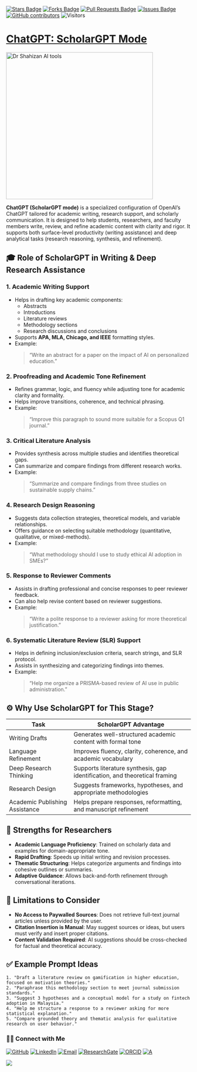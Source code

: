 <a href="https://github.com/drshahizan/short-course/stargazers"><img src="https://img.shields.io/github/stars/drshahizan/short-course" alt="Stars Badge"/></a>
<a href="https://github.com/drshahizan/short-course/network/members"><img src="https://img.shields.io/github/forks/drshahizan/short-course" alt="Forks Badge"/></a>
<a href="https://github.com/drshahizan/short-course/pulls"><img src="https://img.shields.io/github/issues-pr/drshahizan/short-course" alt="Pull Requests Badge"/></a>
<a href="https://github.com/drshahizan/short-course"><img src="https://img.shields.io/github/issues/drshahizan/short-course" alt="Issues Badge"/></a>
<a href="https://github.com/drshahizan/short-course/graphs/contributors"><img alt="GitHub contributors" src="https://img.shields.io/github/contributors/drshahizan/short-course?color=2b9348"></a>
![Visitors](https://api.visitorbadge.io/api/visitors?path=https%3A%2F%2Fgithub.com%2Fdrshahizan%2Fshort-course&labelColor=%23d9e3f0&countColor=%23697689&style=flat)

# [ChatGPT: ScholarGPT Mode](https://chatgpt.com/gpts)

 <img src="https://gpt.kiwi/wp-content/uploads/2014/09/Scholar-GPT.png" alt="Dr Shahizan AI tools"  height="400">

**ChatGPT (ScholarGPT mode)** is a specialized configuration of OpenAI’s ChatGPT tailored for academic writing, research support, and scholarly communication. It is designed to help students, researchers, and faculty members write, review, and refine academic content with clarity and rigor. It supports both surface-level productivity (writing assistance) and deep analytical tasks (research reasoning, synthesis, and refinement).

## 🎓 Role of ScholarGPT in Writing & Deep Research Assistance

### 1. **Academic Writing Support**
- Helps in drafting key academic components:
  - Abstracts
  - Introductions
  - Literature reviews
  - Methodology sections
  - Research discussions and conclusions
- Supports **APA, MLA, Chicago, and IEEE** formatting styles.
- Example:
  > “Write an abstract for a paper on the impact of AI on personalized education.”

### 2. **Proofreading and Academic Tone Refinement**
- Refines grammar, logic, and fluency while adjusting tone for academic clarity and formality.
- Helps improve transitions, coherence, and technical phrasing.
- Example:
  > “Improve this paragraph to sound more suitable for a Scopus Q1 journal.”

### 3. **Critical Literature Analysis**
- Provides synthesis across multiple studies and identifies theoretical gaps.
- Can summarize and compare findings from different research works.
- Example:
  > “Summarize and compare findings from three studies on sustainable supply chains.”

### 4. **Research Design Reasoning**
- Suggests data collection strategies, theoretical models, and variable relationships.
- Offers guidance on selecting suitable methodology (quantitative, qualitative, or mixed-methods).
- Example:
  > “What methodology should I use to study ethical AI adoption in SMEs?”

### 5. **Response to Reviewer Comments**
- Assists in drafting professional and concise responses to peer reviewer feedback.
- Can also help revise content based on reviewer suggestions.
- Example:
  > “Write a polite response to a reviewer asking for more theoretical justification.”

### 6. **Systematic Literature Review (SLR) Support**
- Helps in defining inclusion/exclusion criteria, search strings, and SLR protocol.
- Assists in synthesizing and categorizing findings into themes.
- Example:
  > “Help me organize a PRISMA-based review of AI use in public administration.”

## ⚙️ Why Use ScholarGPT for This Stage?

| Task                              | ScholarGPT Advantage                                                     |
|-----------------------------------|--------------------------------------------------------------------------|
| Writing Drafts                    | Generates well-structured academic content with formal tone              |
| Language Refinement               | Improves fluency, clarity, coherence, and academic vocabulary            |
| Deep Research Thinking            | Supports literature synthesis, gap identification, and theoretical framing|
| Research Design                   | Suggests frameworks, hypotheses, and appropriate methodologies           |
| Academic Publishing Assistance    | Helps prepare responses, reformatting, and manuscript refinement         |

## 🚀 Strengths for Researchers

- **Academic Language Proficiency**: Trained on scholarly data and examples for domain-appropriate tone.
- **Rapid Drafting**: Speeds up initial writing and revision processes.
- **Thematic Structuring**: Helps categorize arguments and findings into cohesive outlines or summaries.
- **Adaptive Guidance**: Allows back-and-forth refinement through conversational iterations.

## 📌 Limitations to Consider

- **No Access to Paywalled Sources**: Does not retrieve full-text journal articles unless provided by the user.
- **Citation Insertion is Manual**: May suggest sources or ideas, but users must verify and insert proper citations.
- **Content Validation Required**: AI suggestions should be cross-checked for factual and theoretical accuracy.

## ✅ Example Prompt Ideas

```text
1. "Draft a literature review on gamification in higher education, focused on motivation theories."
2. "Paraphrase this methodology section to meet journal submission standards."
3. "Suggest 3 hypotheses and a conceptual model for a study on fintech adoption in Malaysia."
4. "Help me structure a response to a reviewer asking for more statistical explanation."
5. "Compare grounded theory and thematic analysis for qualitative research on user behavior."
```

### 🙌🏻 Connect with Me
<p align="left">
    <a href="https://github.com/drshahizan" target="_blank"><img alt="GitHub" src="https://img.shields.io/badge/-@drshahizan-181717?style=flat-square&logo=GitHub&logoColor=white"></a>
    <a href="https://www.linkedin.com/in/drshahizan" target="_blank"><img alt="LinkedIn" src="https://img.shields.io/badge/-drshahizan-blue?style=flat-square&logo=Linkedin&logoColor=white&link=https://www.linkedin.com/in/drshahizan/"></a>
    <a href="mailto:shahizan@utm.my" target="_blank"><img alt="Email" src="https://img.shields.io/badge/-shahizan@utm.my-c14438?style=flat-square&logo=Gmail&logoColor=white&link=mailto:shahizan@utm.my.com"></a>
    <a href="https://www.researchgate.net/profile/Mohd-Othman-28" target="_blank"><img alt="ResearchGate" src="https://img.shields.io/badge/-ResearchGate-00CCBB?style=flat-square&logo=ResearchGate&logoColor=white"></a>
    <a href="https://orcid.org/0000-0003-4261-1873" target="_blank"><img alt="ORCID" src="https://img.shields.io/badge/-ORCID-A6CE39?style=flat-square&logo=ORCID&logoColor=white"></a> 
 <a href="https://visitorbadge.io/status?path=https%3A%2F%2Fgithub.com%2Fdrshahizan" target="_blank"><img alt="A" src="https://api.visitorbadge.io/api/visitors?path=https%3A%2F%2Fgithub.com%2Fdrshahizan&labelColor=%23697689&countColor=%23555555&style=plastic"></a>
 
![](https://hit.yhype.me/github/profile?user_id=81284918)
</p>

